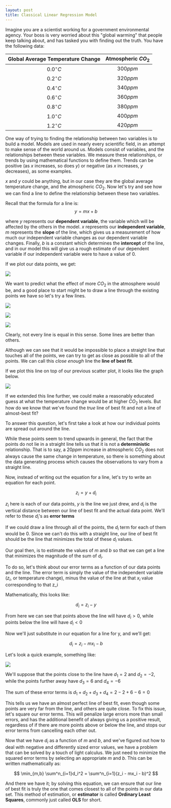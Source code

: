 ```yaml
---
layout: post
title: Classical Linear Regression Model
---
```


Imagine you are a scientist working for a government environmental agency. Your boss is very worried about this "global warming" that people keep talking about, and has tasked you with finding out the truth. You have the following data:

|Global Average Temperature Change|Atmospheric $CO_2$|
|:--:|:--:|
|$0.0^\circ C$|$300ppm$|
|$0.2^\circ C$|$320ppm$|
|$0.4^\circ C$|$340ppm$|
|$0.6^\circ C$|$360ppm$|
|$0.8^\circ C$|$380ppm$|
|$1.0^\circ C$|$400ppm$|
|$1.2^\circ C$|$420ppm$|

One way of trying to finding the relationship between two variables is to build a model. Models are used in nearly every scientific field, in an attempt to make sense of the world around us. Models consist of variables, and the relationships between these variables. We measure these relationships, or trends by using mathematical functions to define them. Trends can be positive (as $x$ increases, so does $y$) or negative (as $x$ increases, $y$ decreases), as some examples.

$x$ and $y$ could be anything, but in our case they are the global average temperature change, and the atmospheric $CO_2$. Now let's try and see how we can find a line to define the relationship between these two variables.

Recall that the formula for a line is:
$$y = mx + b$$

where $y$ represents our **dependent variable**, the variable which will be affected by the others in the model. $x$ represents our **independent variable**, $m$ represents the **slope** of the line, which gives us a measurement of how much our independent variable changes as our dependent variable changes. Finally, $b$ is a constant which determines the **intercept** of the line, and in our model this will give us a rough estimate of our dependent variable if our independent variable were to have a value of 0.

If we plot our data points, we get:

![](_posts/scatter.png)

We want to predict what the effect of more $CO_2$ in the atmosphere would be, and a good place to start might be to draw a line through the existing points we have so let's try a few lines.

 ![](_posts/bad1.png)


 ![](_posts/bad2.png)


 ![](_posts/bad3.png)

Clearly, not every line is equal in this sense. Some lines are better than others.

Although we can see that it would be impossible to place a straight line that touches all of the points, we can try to get as close as possible to all of the points. We can call this *close enough* line the **line of best fit**.

If we plot this line on top of our previous scatter plot, it looks like the graph below.

![](_posts/lineofbestfit.png)

 If we extended this line further, we could make a reasonably educated guess at what the temperature change would be at higher $CO_2$ levels. But how do we know that we've found the *true* line of best fit and not a line of almost-best fit?

 To answer this question, let's first take a look at how our individual points are spread out around the line.

 While these points seem to trend upwards in general, the fact that the points do not lie in a straight line tells us that it is not a **deterministic** relationship. That is to say, a $20ppm$ increase in atmospheric $CO_2$ does not always cause the same change in temperature, so there is something about the data generating process which causes the observations to vary from a straight line.

 Now, instead of writing out the equation for a line, let's try to write an equation for each point.

 $$
 z_i = y + d_i
 $$

 $z_i$ here is each of our data points, $y$ is the line we just drew, and $d_i$ is the vertical distance between our line of best fit and the actual data point. We'll refer to these $d_i$'s as **error terms**

If we could draw a line through all of the points, the $d_i$ term for each of them would be 0. Since we can't do this with a straight line, our line of best fit should be the line that minimizes the total of these $d_i$ values.

Our goal then, is to estimate the values of $m$ and $b$ so that we can get a line that minimizes the magnitude of the sum of $d_i$.

To do so, let's think about our error terms as a function of our data points and the line. The error term is simply the value of the independent variable ($z_i$, or temperature change), minus the value of the line at that $x_i$ value corresponding to that z_i

Mathematically, this looks like:

$$
d_i = z_i - y
$$

From here we can see that points above the line will have $d_i > 0$, while points below the line will have $d_i < 0$

Now we'll just substitute in our equation for a line for y, and we'll get:

$$
d_i = z_i - mx_i - b
$$

Let's look a quick example, something like:

![](_posts/errors.png)

We'll suppose that the points close to the line have $d_1=2$ and $d_2 = -2$, while the points further away have $d_3 = 6$ and $d_4 = -6$

The sum of these error terms is $d_1 + d_2 + d_3 + d_4 = 2-2+6-6 = 0$

This tells us we have an almost perfect line of best fit, even though some points are very far from the line, and others are quite close. To fix this issue, let's square our error terms. This will penalize large errors more than small errors, and has the additional benefit of always giving us a positive result, regardless of if there are more points above or below the line, and stops our error terms from cancelling each other out.

Now that we have $d_i$ as a function of $m$ and $b$, and we've figured out how to deal with negative and differently sized error values, we have a problem that can be solved by a touch of light calculus. We just need to minimize the squared error terms by selecting an appropriate $m$ and $b$. This can be written mathematically as:

$$
\min_{m,b} \sum^n_{i=1}d_i^2 = \sum^n_{i=1}(z_i - mx_i - b)^2
$$

And there we have it; by solving this equation, we can ensure that our line of best fit is truly the one that comes closest to all of the points in our data set. This method of estimation, or **estimator** is called **Ordinary Least Squares**, commonly just called **OLS** for short.
